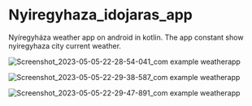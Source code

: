# Nyiregyhaza_idojaras_app
Nyíregyháza weather app on android in kotlin. The app constant show nyiregyhaza city current weather.

![Screenshot_2023-05-05-22-28-54-041_com example weatherapp](https://user-images.githubusercontent.com/94129399/236564511-a5347473-ac39-467b-bcdf-0b0181f07ff5.jpg)

![Screenshot_2023-05-05-22-29-38-587_com example weatherapp](https://user-images.githubusercontent.com/94129399/236564549-9fd2a20d-446c-457c-b721-70c0baed18b9.jpg)

![Screenshot_2023-05-05-22-29-47-891_com example weatherapp](https://user-images.githubusercontent.com/94129399/236564554-dd17cfd7-bca9-4178-8d2f-bbb32f167a7d.jpg)

